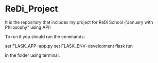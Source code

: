 # ReDi_Project
It is the repository that includes my project for ReDi School ("January with Philosophy" using API)

To run it you should run the commands:

set FLASK_APP=app.py
set FLASK_ENV=development
flask run

in the folder using terminal.
